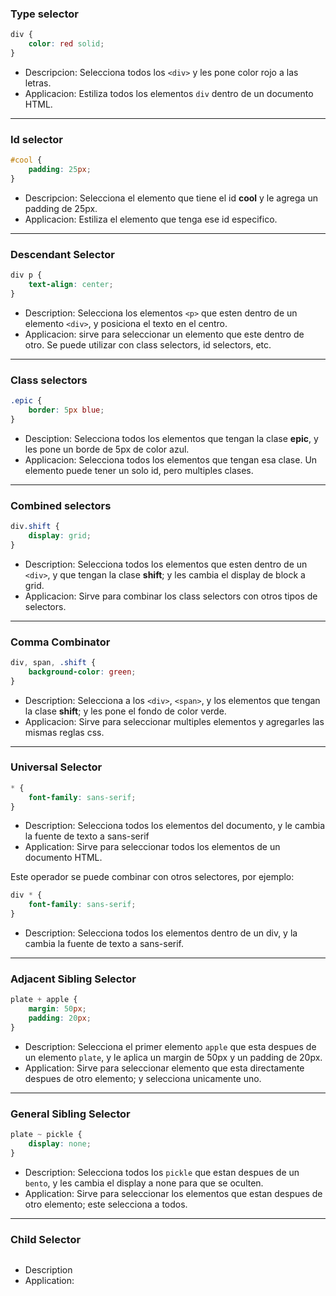 ### Type selector

```css
div {
    color: red solid;
}
```
- Descripcion: Selecciona todos los ```<div>``` y les pone color rojo a las letras.
- Applicacion: Estiliza todos los elementos ```div``` dentro de un documento HTML.

---
 ### Id selector

```css
#cool {
    padding: 25px;
}
```

- Descripcion: Selecciona el elemento que tiene el id **cool** y le agrega un padding de 25px.
- Applicacion: Estiliza el elemento que tenga ese id especifico.
  
---

### Descendant Selector

```css
div p {
    text-align: center;
}
```

- Description: Selecciona los elementos ```<p>``` que esten dentro de un elemento ```<div>```, y posiciona el texto en el centro.
- Applicacion: sirve para seleccionar un elemento que este dentro de otro. Se puede utilizar con class selectors, id selectors, etc.

---

### Class selectors

```css
.epic {
    border: 5px blue;
}
```

- Desciption: Selecciona todos los elementos que tengan la clase **epic**, y les pone un borde de 5px de color azul.
- Applicacion: Selecciona todos los elementos que tengan esa clase. Un elemento puede tener un solo id, pero multiples clases.

---

### Combined selectors

```css
div.shift {
    display: grid;
}
```

- Description: Selecciona todos los elementos que esten dentro de un ```<div>```, y que tengan la clase **shift**; y les cambia el display de block a grid.
- Applicacion: Sirve para combinar los class selectors con otros tipos de selectors.

---

### Comma Combinator

```css
div, span, .shift {
    background-color: green;
}
```

- Description: Selecciona a los ```<div>```, ```<span>```, y los elementos que tengan la clase **shift**; y les pone el fondo de color verde.
- Applicacion: Sirve para seleccionar multiples elementos y agregarles las mismas reglas css.

---

### Universal Selector

```css
* {
    font-family: sans-serif;
}
```
- Description: Selecciona todos los elementos del documento, y le cambia la fuente de texto a sans-serif
- Application: Sirve para seleccionar todos los elementos de un documento HTML.

Este operador se puede combinar con otros selectores, por ejemplo:

```css
div * {
    font-family: sans-serif;
}
```

- Description: Selecciona todos los elementos dentro de un div, y la cambia la fuente de texto a sans-serif.

---

### Adjacent Sibling Selector

```css
plate + apple {
    margin: 50px;
    padding: 20px;
}
```

- Description: Selecciona el primer elemento ```apple``` que esta despues de un elemento ```plate```, y le aplica un margin de 50px y un padding de 20px.
- Application: Sirve para seleccionar elemento que esta directamente despues de otro elemento; y selecciona unicamente uno.

---

### General Sibling Selector

```css
plate ~ pickle {
    display: none;
}
```

- Description: Selecciona todos los ```pickle``` que estan despues de un ```bento```, y les cambia el display a none para que se oculten.
- Application: Sirve para seleccionar los elementos que estan despues de otro elemento; este selecciona a todos.

---
 
### Child Selector

```css

```

- Description
- Application: 

